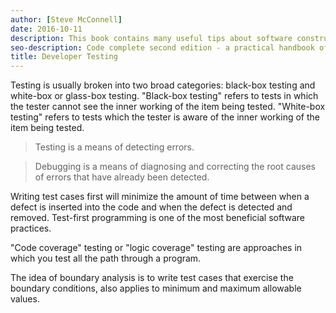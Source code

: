 ```yaml
---
author: [Steve McConnell]
date: 2016-10-11
description: This book contains many useful tips about software construction and best practices on creating clean code. A list of issues that can happen during software construction and how to avoid them by testing your code before writing them. The best part is the checklist at the end of every section containing useful items to check for during software construction.
seo-description: Code complete second edition - a practical handbook of software construction by Steve McConnell notes.
title: Developer Testing
---
```


Testing is usually broken into two broad categories: black-box testing and white-box or glass-box testing. "Black-box testing" refers to tests in which the tester cannot see the inner working of the item being tested. "White-box testing" refers to tests which the tester is aware of the inner working of the item being tested.

> Testing is a means of detecting errors.

> Debugging is a means of diagnosing and correcting the root causes of errors that have already been detected.

Writing test cases first will minimize the amount of time between when a defect is inserted into the code and when the defect is detected and removed. Test-first programming is one of the most beneficial software practices.

"Code coverage" testing or "logic coverage" testing are approaches in which you test all the path through a program.

The idea of boundary analysis is to write test cases that exercise the boundary conditions, also applies to minimum and maximum allowable values.
